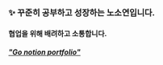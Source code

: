 ### ✨ 꾸준히 공부하고 성장하는 **노소연**입니다.

#### 협업을 위해 배려하고 소통합니다.

##### ["Go notion portfolio"](https://lofty-pyrite-b3f.notion.site/about-SOYEON-ROH-f31ff8e4f14142bba40cc076424371ff)
<!--
##### 🏢 Career

| PERIOD | TITLE | SUBJECT |
| ------- | ------- | ------- | 
| **2022.01 - .06** | **전북선거관리위원회 여론조사 분석요원** | [**선거여론조사 Raw Data 분석 및 조사결과 통계 해석**](https://heoni00.github.io/professional-exp/pollanalysis/#선거여론조사-분석-모니터링-요원으로서-수행한-업무) |
| **2021.09 - .12** | **공공데이터 청년인턴** | **공공 개방데이터 품질 진단 및 개선** |

##### 🏆 Project  

| PERIOD | TITLE | SUBJECT |
| ------- | ------- | -------|
| **2022.01 - .01** | **전북대 빅데이터 분석 경연대회** | [**지하철 유동인구와 공기질 분석 및 지도 시각화**](https://github.com/heoni00/2022-AnalysisCompetition-Subway) |
| **2021.07 - .08** | **K-DATA & 울산항만공사 협업 프로젝트** | [**차종 인식 AI를 활용한 차량 재고 관리 서비스**](https://github.com/heoni00/2021-Project-UPA) | 
| **2021.07 - .07** | **비즈니스 모델 스터디** | [**배달의 민족 개인추천화 서비스 기회 및 알고리즘 연구**](https://github.com/heoni00/2021-Sub_Project-Baemin) |
| **2020.09 - .10** | **2020 NIA 빅콘테스트** | [**퓨쳐스리그, 20시즌 야구 승률 예측 모델 개발**](https://github.com/heoni00/2020-Project-Bigcon) |
| **2020.06 - .07** | **박사 논문 통계 분석** | **중등 가정과 세계시민교육 프로그램 개발과 실행 평가 연구 통계 분석** |
| 해외경험 | | |
| **2018.07 - .08** | **캄보디아 해외봉사 (전북대)** | **캄보디아 현지 교육 봉사 및 마을 화장실 짓기** |  
| **2017.12 - .01** | **라오스 현지조사 프로젝트 (전북대)** | **라오스 여성 직업학교 ODA 개발사업 효과성 조사** |

##### 🧩 Skill  

[SQL](https://heoni00.github.io/categories/sql) (MySQL, DB구축) / [Python](https://github.com/heoni00/Python) (Pandas, Numpy, Matplotlib, folium)  
R (통계 라이브러리, ggplot) / EXCEL / SPSS 

##### 📜 Certificate

사회조사분석사 2급 / ADsP / SQLD / 컴퓨터활용능력 1급 


**soyeonie/soyeonie** is a ✨ _special_ ✨ repository because its `README.md` (this file) appears on your GitHub profile.

Here are some ideas to get you started:

- 🔭 I’m currently working on ...
- 🌱 I’m currently learning ...
- 👯 I’m looking to collaborate on ...
- 🤔 I’m looking for help with ...
- 💬 Ask me about ...
- 📫 How to reach me: ...
- 😄 Pronouns: ...
- ⚡ Fun fact: ...
-->
